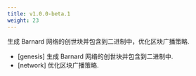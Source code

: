 ```yaml
---
title: v1.0.0-beta.1
weight: 23
---
```


生成 Barnard 网络的创世块并包含到二进制中，优化区块广播策略.

<!--more-->

* [genesis] 生成 Barnard 网络的创世块并包含到二进制中.
* [network] 优化区块广播策略.
